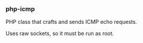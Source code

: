 
### php-icmp

PHP class that crafts and sends ICMP echo requests.

Uses raw sockets, so it must be run as root.
